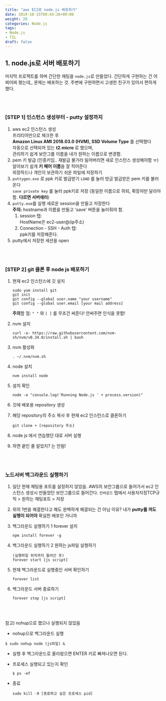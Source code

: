 ```yaml
---
title: "aws EC2로 node.js 배포하기"
date: 2019-10-15T09:43:26+09:00
weight: 20
categories: Node.js
tags: 
- Node.js
- TIL
draft: false
---
```


## 1. node.js로 서버 배포하기

마지막 프로젝트를 하며 간단한 채팅을 `node.js`로 만들었다. 간단하게 구현하는 건 어찌어찌 했는데,, 문제는 배포하는 것. 주변에 구현하면서 고생한 친구가 있어서 편하게 했다. 

<br><br>

### [STEP 1] 인스턴스 생성부터 - putty 설정까지

1. aws ec2 인스턴스 생성  
   프리티어만으로 체크한 후   
   **Amazon Linux AMI 2018.03.0 (HVM), SSD Volume Type** 를 선택했다  
   자동으로 선택되어 있는 **t2.micro** 로 했으며,  
   관리하기 쉽게 보안그룹 이름을 내가 원하는 이름으로 변경함.
2. pem 키 발급 (인증키임.. 재발급 불가라 잃어버리면 새로 인스턴스 생성해야함 ㅠ)  
   알아보기 쉽게 **키 페어 이름**을 잘 적어준다  
   외장하드나 개인이 보관하기 쉬운 파일에 저장하기
3. `puttygen.exe` 로 ppk 키로 발급받기
   `LOAD` 를 눌러 방금 발급받은 pem 키를 불러온다  
   `save private key` 를 눌러 ppk키로 저장 (동일한 이름으로 하되, 확장자만 달라야 함. **다르면 서버에러**)
4. `putty.exe`를 실행 새로운 session을 만들고 저장한다  
   **주의:** hostname과 이름을 만들고 'save' 버튼을 눌러줘야 함.   
   1) session 탭:   
        HostName은 ec2-user@(ip주소)  
   2) Connection - SSH - Auth 탭:  
        ppk키를 저장해준다. 
5. putty에서 저장한 세션을 open



<br>

<br>

### [STEP 2] git 클론 후 node js 배포하기

1. 현재 ec2 인스턴스에 깃 설치  

   ```
   sudo yum install git
   git init
   git config --global user.name "your username"
   git config --global user.email [your mail address]
   ```

   **주의**할 점: `" "` 와  `[ ]` 를 무조건 써준다! 안써주면 인식을 못함!

   

2. nvm 설치   

   ```
   curl -o- https://raw.githubusercontent.com/nvm-sh/nvm/v0.34.0/install.sh | bash
   ```

   

3. nvm 활성화  

   ```
   . ~/.nvm/nvm.sh
   ```

   

4. node 설치  

   ```
   nvm install node
   ```

   

5. 설치 확인   

   ```
   node -e "console.log('Running Node.js ' + process.version)"
   ```

   

6. 깃에 배포용 repository 생성

7. 해당 repository의 주소 복사 후 현재 ec2 인스턴스로 클론하기

   ```
   git clone + [repository 주소]
   ```

   

8. node js 에서 연습했던 대로 서버 실행

9. 하면 끝인 줄 알았지? 는 안됨!

<br><br>

### 노드서버 백그라운드 실행하기

1. 일단 현재 채팅용 포트를 설정하지 않았음. 
   AWS의 보안그룹으로 들어가서 ec2 인스턴스 생성시 만들었던 보안그룹으로 들어간다. 
   `인바운드` 탭에서 사용자지정TCP규칙 > 원하는 채팅포트 > 저장

2. 위의 1번을 해결한다고 해도 완벽하게 해결되는 건 아님
   이유? 내가 **putty를 꺼도 실행이 되어야** 확실한 배포인 거니까

3. 백그라운드 실행하기 1 forever 설치

   ```
   npm install forever -g
   ```

   

4. 백그라운드 실행하기 2 원하는 js파일 실행하기

   ```
   (실행파일 위치까지 들어간 후) 
   forever start [js script]
   ```

   

5. 현재 백그라운드로 실행중인 서버 확인하기

   ```
   forever list
   ```

   

6. 백그라운드 서버 종료하기

   ```
   forever stop [js script]
   ```

   

<br><br>

참고) nohup으로 했으나 실행되지 않았음 

- nohup으로 백그라운드 실행

```
$ sudo nohup node (js파일) &
```

- 실행 후 백그라운드로 올라왔으면 ENTER 키로 빠져나오면 된다.

- 프로세스 실행되고 있는지 확인

  ```
  $ ps -ef
  ```

- 종료

  ```
  sudo kill -9 [종료하고 싶은 프로세스 pid]
  ```

  

<br><br>

